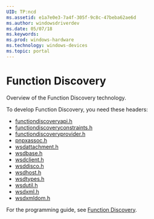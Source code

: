 ```yaml
---
UID: TP:ncd
ms.assetid: e1a7e0e3-7a4f-305f-9c8c-47beba62ae6d
ms.author: windowsdriverdev
ms.date: 05/07/18
ms.keywords: 
ms.prod: windows-hardware
ms.technology: windows-devices
ms.topic: portal
---
```


# Function Discovery



Overview of the Function Discovery technology.

To develop Function Discovery, you need these headers:

 * [functiondiscoveryapi.h](..\functiondiscoveryapi\index.md)
 * [functiondiscoveryconstraints.h](..\functiondiscoveryconstraints\index.md)
 * [functiondiscoveryprovider.h](..\functiondiscoveryprovider\index.md)
 * [pnpxassoc.h](..\pnpxassoc\index.md)
 * [wsdattachment.h](..\wsdattachment\index.md)
 * [wsdbase.h](..\wsdbase\index.md)
 * [wsdclient.h](..\wsdclient\index.md)
 * [wsddisco.h](..\wsddisco\index.md)
 * [wsdhost.h](..\wsdhost\index.md)
 * [wsdtypes.h](..\wsdtypes\index.md)
 * [wsdutil.h](..\wsdutil\index.md)
 * [wsdxml.h](..\wsdxml\index.md)
 * [wsdxmldom.h](..\wsdxmldom\index.md)

For the programming guide, see [Function Discovery](https://review.docs.microsoft.com/en-us/win32-test/ncd).
